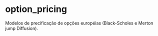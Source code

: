 # option_pricing
Modelos de precificação de opções européias (Black-Scholes e Merton jump Diffusion).
